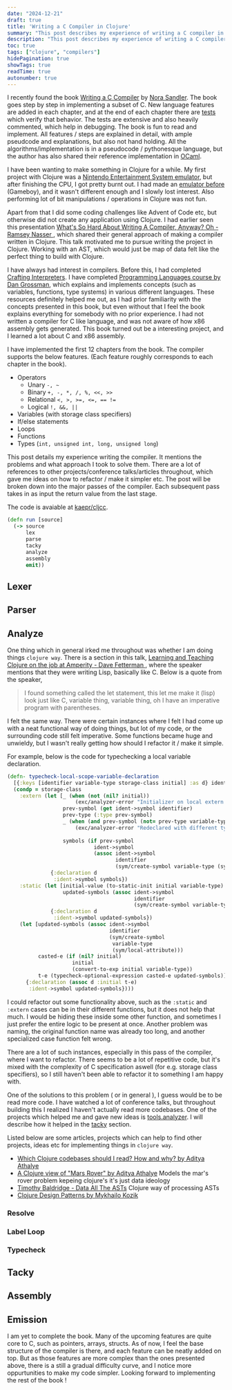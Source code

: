 ```yaml
---
date: "2024-12-21"
draft: true
title: 'Writing a C Compiler in Clojure'
summary: "This post describes my experience of writing a C compiler in Clojure."
description: "This post describes my experience of writing a C compiler in Clojure."
toc: true
tags: ["clojure", "compilers"]
hidePagination: true
showTags: true
readTime: true
autonumber: true
---
```



I recently found the book [Writing a C Compiler](https://nostarch.com/writing-c-compiler) by [Nora Sandler](https://norasandler.com/). The book goes step by step in implementing a subset of C.
New language features are added  in each chapter, and at the end of each chapter there are [tests](https://github.com/nlsandler/writing-a-c-compiler-tests) which verify that behavior. The tests are extensive and also heavily commented, which help in debugging.
The book is fun to read and implement. All features / steps are explained in detail, with ample pseudcode and explanations, but also not hand holding.
All the algorithms/implementation is in a pseudocode / pythonesque language, but the author has also shared their reference implementation in [OCaml](https://github.com/nlsandler/nqcc2).

I have been wanting to make something in Clojure for a while. My first project with Clojure was a [Nintendo Entertainment System emulator](https://github.com/kaepr/nes), but after finishing the CPU, I got pretty burnt out.
I had made an [emulator before](https://github.com/kaepr/gameboy_emulator) (Gameboy), and it wasn't different enough and I slowly lost interest. Also performing lot of bit manipulations / operations in Clojure was not fun.

Apart from that I did some coding challenges like Advent of Code etc, but otherwise did not create any application using Clojure.
I had earlier seen this presentation [What's So Hard About Writing A Compiler, Anyway? Oh - Ramsey Nasser
](https://www.youtube.com/watch?v=_7sncBhluXI), which shared their general approach of making a compiler written in Clojure.
This talk motivated me to pursue writing the project in Clojure. Working with an AST, which would just be map of data felt like the perfect thing to build with Clojure.

I have always had interest in compilers. Before this, I had completed [Crafting Interpreters](https://craftinginterpreters.com/).
I have completed [Programming Languages course by Dan Grossman](https://www.coursera.org/instructor/~873260), which explains and implements concepts (such as variables, functions, type systems) in various different languages.
These resources definitely helped me out, as I had prior familiarity with the concepts presented in this book, but even without that I feel the book explains everything for somebody with no prior experience.
I had not written a compiler for C like language, and was not aware of how x86 assembly gets generated. This book turned out be a interesting project, and I learned a lot about C and x86 assembly.

I have implemented the first 12 chapters from the book. The compiler supports the below features. (Each feature roughly corresponds to each chapter in the book).

- Operators
    - Unary `-, ~`
    - Binary `+, -, *, /, %, <<, >>`
    - Relational `<, >, >=, <=, == !=`
    - Logical `!, &&, ||`
- Variables (with storage class specifiers)
- If/else statements
- Loops
- Functions
- Types (`int, unsigned int, long, unsigned long`)

This post details my experience writing the compiler. It mentions the problems and what approach I took to solve them.
There are a lot of references to other projects/conference talks/articles throughout, which gave me ideas on how to refactor / make it simpler etc.
The post will be broken down into the major passes of the compiler.
Each subsequent pass takes in as input the return value from the last stage.

The code is avaiable at [kaepr/cljcc](https://github.com/kaepr/cljcc).


```clojure
(defn run [source]
  (-> source
      lex
      parse
      tacky
      analyze
      assembly
      emit))
```

## Lexer



## Parser




## Analyze

One thing which in general irked me throughout was whether I am doing things `clojure way`.
There is a section in this talk, [Learning and Teaching Clojure on the job at Amperity - Dave Fetterman
](https://youtu.be/QBsjYyg9bLE?si=o0DXPxD0X51SXduv&t=287), where the speaker mentions that they were writing Lisp, basically like C. Below is a quote from the speaker,

> I found something called the let statement, this let me make it (lisp) look just like C, variable thing, variable thing, oh I have an imperative program with parentheses.

I felt the same way. There were certain instances where I felt I had come up with a neat functional way of doing things, but lot of my code, or the surrounding code still felt imperative.
Some functions became huge and unwieldy, but I wasn't really getting how should I refactor it / make it simple.

For example, below is the code for typechecking a local variable declaration.

```clj
(defn- typecheck-local-scope-variable-declaration
  [{:keys [identifier variable-type storage-class initial] :as d} ident->symbol]
  (condp = storage-class
    :extern (let [_ (when (not (nil? initial))
                      (exc/analyzer-error "Initializer on local extern variable declaration." d))
                  prev-symbol (get ident->symbol identifier)
                  prev-type (:type prev-symbol)
                  _ (when (and prev-symbol (not= prev-type variable-type))
                      (exc/analyzer-error "Redeclared with different types." {:declaration1 d
                                                                              :declaration2 prev-symbol}))
                  symbols (if prev-symbol
                            ident->symbol
                            (assoc ident->symbol
                                   identifier
                                   (sym/create-symbol variable-type (sym/static-attribute (sym/no-initializer-iv) true))))]
              {:declaration d
               :ident->symbol symbols})
    :static (let [initial-value (to-static-init initial variable-type)
                  updated-symbols (assoc ident->symbol
                                         identifier
                                         (sym/create-symbol variable-type (sym/static-attribute initial-value false)))]
              {:declaration d
               :ident->symbol updated-symbols})
    (let [updated-symbols (assoc ident->symbol
                                 identifier
                                 (sym/create-symbol
                                  variable-type
                                  (sym/local-attribute)))
          casted-e (if (nil? initial)
                     initial
                     (convert-to-exp initial variable-type))
          t-e (typecheck-optional-expression casted-e updated-symbols)]
      {:declaration (assoc d :initial t-e)
       :ident->symbol updated-symbols})))
```

I could refactor out some functionality above, such as the `:static` and `:extern` cases can be in their different functions, but it does not help that much.
I would be hiding these inside some other function, and sometimes I just prefer the entire logic to be present at once.
Another problem was naming, the original function name was already too long, and another specialized case function felt wrong.

There are a lot of such instances, especially in this pass of the compiler, where I want to refactor.
There seems to be a lot of repetitive code, but it's mixed with the complexity of C specification aswell (for e.g. storage class specifiers), so I still haven't been able to refactor it to something I am happy with.

One of the solutions to this problem ( or in general ), I guess would be to be read more code.
I have watched a lot of conference talks, but throughout building this I realized I haven't actually read more codebases.
One of the projects which helped me and gave new ideas is [tools.analyzer](https://github.com/clojure/tools.analyzer). I will describe how it helped in the [tacky](#tacky) section.

Listed below are some articles, projects which can help to find other projects, ideas etc for implementing things in `clojure way`.

- [Which Clojure codebases should I read? How and why? by Aditya Athalye](https://www.evalapply.org/posts/which-clojure-codebases-to-read-how-and-why/index.html#main)
- [A Clojure view of "Mars Rover" by Aditya Athalye](https://www.evalapply.org/posts/clojure-mars-rover/index.html#main) Models the mar's rover problem kepeing clojure's it's just data ideology
- [Timothy Baldridge - Data All The ASTs](https://youtu.be/KhRQmT22SSg?si=Mu-Jw-1fEm12Od6N) Clojure way of processing ASTs
- [Clojure Design Patterns by Mykhailo Kozik](https://mishadoff.com/blog/clojure-design-patterns/)




### Resolve

### Label Loop

### Typecheck



## Tacky

## Assembly

## Emission


I am yet to complete the book. Many of the upcoming features are quite core to C, such as pointers, arrays, structs.
As of now, I feel the base structure of the compiler is there, and each feature can be neatly added on top.
But as those features are more complex than the ones presented above, there is a still a gradual difficulty curve,
and I notice more oppurtunities to make my code simpler.
Looking forward to implementing the rest of the book !
